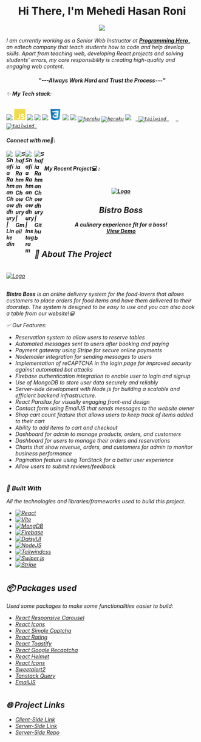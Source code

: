 <h1 align="center">Hi There, I'm Mehedi Hasan Roni</h1>
<p align="center">
  <a><img src="https://readme-typing-svg.herokuapp.com?lines=Computer+Science+and+Engineering+Graduate;Senior+Web+Instructor;Content+Specialist;React+Developer;&center=true&width=500&height=50"></a>
</p>

  <em>
    I am currently working as a Senior Web Instructor at  <a href="https://www.programming-hero.com/"> <b>Programming Hero </b></a>, an edtech company that teach students how to code and help develop skills. Apart from teaching web, developing React projects and solving students' errors, my core responsibility is creating high-quality and engaging web content.

  <br>
  <h4 align="center"><i>"---Always Work Hard and Trust the Process---"</i></h4>
</p>


✨ <b>My Tech stack</b>:

   <br>
<code><a href="https://react.dev/" target="_blank"><img height="30" src="https://cdn.freebiesupply.com/logos/large/2x/react-1-logo-svg-vector.svg"></a></code>
<code><a href="https://www.javascript.com/" target="_blank"><img height="30" src="https://raw.githubusercontent.com/devicons/devicon/master/icons/javascript/javascript-plain.svg"></a></code>
<code><a href="https://nodejs.org/en/" target="_blank"><img height="30" src="https://www.vectorlogo.zone/logos/nodejs/nodejs-icon.svg"></a></code>
<code><a href="https://www.mongodb.com/" target="_blank"><img height="30" src="https://cdn.worldvectorlogo.com/logos/mongodb-icon-1.svg"></a></code>
<code><a href="https://www.w3schools.com/html/" target="_blank"><img height="30" src="https://www.vectorlogo.zone/logos/w3_html5/w3_html5-icon.svg"></a></code>
<code><a href="https://www.w3schools.com/css/" target="_blank"><img height="30" src="https://raw.githubusercontent.com/devicons/devicon/master/icons/css3/css3-original.svg"></a></code>
<code><a href="https://firebase.google.com/" target="_blank"><img height="30" src="https://www.vectorlogo.zone/logos/firebase/firebase-icon.svg"></a></code>
<code><a href="https://git-scm.com/" target="_blank"><img height="30" src="https://www.vectorlogo.zone/logos/git-scm/git-scm-icon.svg"></a></code>
<code><a href="https://id.heroku.com/login" target="_blank"><img src="https://www.vectorlogo.zone/logos/heroku/heroku-icon.svg" alt="heroku"  height="30"></a></code>
<code><a href="https://vercel.com/" target="_blank"><img src="https://www.svgrepo.com/show/327408/logo-vercel.svg" alt="heroku"  height="30"></a></code>
<code><a href="https://nextjs.org/" target="_blank"><img height="30" src="https://upload.wikimedia.org/wikipedia/commons/thumb/1/10/Cib-next-js_%28CoreUI_Icons_v1.0.0%29.svg/120px-Cib-next-js_%28CoreUI_Icons_v1.0.0%29.svg.png"></a></code>
<code> <a href="https://tailwindcss.com/" target="_blank"> <img src="https://www.vectorlogo.zone/logos/tailwindcss/tailwindcss-icon.svg" alt="tailwind" height="30"/> </a> </code>
<code> <a href="https://mui.com/material-ui/" target="_blank"> <img src="https://www.svgrepo.com/show/354048/material-ui.svg" alt="tailwind" height="30"/> </a> </code>
<br>
<h4> Connect with me🤝: <h4>
  </hr>
  <a href="https://www.linkedin.com/in/shafia-rahman-chowdhury-791a86216/">
   <img align="left" alt="Shafia Rahman Chowdhury| Linkedin" width="24px" src="https://www.vectorlogo.zone/logos/linkedin/linkedin-icon.svg" />
  </a>
  <a href="mailto:shafiarahman13@gmail.com">
    <img align="left" alt="Shafia Rahman Chowdhury| Gmail" width="26px" src="https://www.vectorlogo.zone/logos/gmail/gmail-icon.svg" />
  </a>
  <a href="https://instagram.com/shafia_chy?igshid=MzMyNGUyNmU2YQ==">
    <img align="left" alt="Shafia Rahman Chowdhury| Instagram" width="24px" src="https://www.vectorlogo.zone/logos/instagram/instagram-icon.svg" />
  </a>
   <a href="https://www.facebook.com/profile.php?id=100070028615565&mibextid=ZbWKwL">
    <img align="left" alt="Shafia Rahman Chowdhury| Github" width="26px" src="https://www.vectorlogo.zone/logos/facebook/facebook-tile.svg" />
  </a>
  
  <br>
    </hr>

   
  <h4> My Recent Project💻 :<h4>

  <br />
<div align="center">
  <a href="https://b-7-mi-12.web.app/">
    <img src="https://i.ibb.co/gFDJd8V/logo.png" alt="Logo" width="200px" height="200px">
  </a>

  <h2 align="center">Bistro Boss</h2>

  <p align="center">
    A culinary experience fit for a boss!
    <br />
    <a></a>
    <a href="https://bistro-boss-e5090.web.app/">View Demo</a>
    <br />
   
  </p>
</div>

<!-- ABOUT THE PROJECT -->
<h1></h1>

## :stew: About The Project

<br/>
 <a align='center' href="https://b-7-mi-12.web.app/">
    <img align='center' src="https://i.ibb.co/5GS5shr/image.jpg" alt="Logo" width="1000px" height="300">
  </a>

<br/>
<br/>

<b>Bistro Boss</b> is an online delivery system for the food-lovers that allows customers to place orders for food items and have them delivered to their doorstep. The system is designed to be easy to use and you can also book a table from our website!:grinning:

:white_check_mark: Our Features:

- Reservation system to allow users to reserve tables
- Automated messages sent to users after booking and paying
- Payment gateway using Stripe for secure online payments
- Nodemailer integration for sending messages to users
- Implementation of reCAPTCHA in the login page for improved security against automated bot attacks
- Firebase authentication integration to enable user to login and signup
- Use of MongoDB to store user data securely and reliably
- Server-side development with Node.js for building a scalable and efficient backend infrastructure.
- React Parallax for visually engaging front-end design
- Contact form using EmailJS that sends messages to the website owner
- Shop cart count feature that allows users to keep track of items added to their cart
- Ability to add items to cart and checkout
- Dashboard for admin to manage products, orders, and customers
- Dashboard for users to manage their orders and reservations
- Charts that show revenue, orders, and customers for admin to monitor business performance
- Pagination feature using TanStack for a better user experience
- Allow users to submit reviews/feedback

<h1></h1>

### :hammer: Built With

All the technologies and libraries/frameworks used to build this project.

- [![React][React.js]][React-url]
- [![Vite][Vite]][Vite-url]
- [![MongDB][MongoDB]][MongoDB-url]
- [![Firebase][Firebase]][Firebase-url]
- [![DaisyUI][DaisyUI]][DaisyUI-url]
- [![NodeJS][NodeJS]][NodeJS-url]
- [![Tailwindcss][Tailwindcss]][Tailwindcss-url]
- [![Swiper.js][Swiper.js]][Swiperjs-url]
- [![Stripe][Stripe]][Stripe-url]

<h1></h1>

## :package: Packages used

Used some packages to make some functionalities easier to build:

- [React Responsive Carousel](https://www.npmjs.com/package/react-responsive)
- [React Icons](https://react-icons.github.io/react-icons/)
- [React Simple Captcha](https://www.npmjs.com/package/react-simple-captcha)
- [React Rating](https://www.npmjs.com/package/react-rating)
- [React Toastify](https://www.npmjs.com/package/react-toastify)
- [React Google Recaptcha](https://www.npmjs.com/package/react-google-recaptcha)
- [React Helmet](https://www.npmjs.com/package/react-helmet)
- [React Icons](https://react-icons.github.io/react-icons/search)
- [Sweetalert2](https://sweetalert2.github.io/)
- [Tanstack Query](https://tanstack.com/query/latest)
- [EmailJS](https://www.emailjs.com/)

<h1></h1>

## :globe_with_meridians: Project Links

- [Client-Side Link](https://b-7-mi-12.web.app/)
- [Server-Side Link](https://bistro-boss-server.vercel.app/)
- [Server-Side Repo](https://github.com/ShafiaChy/bistro-boss-server-side)

[React.js]: https://img.shields.io/badge/React-20232A?style=for-the-badge&logo=react&logoColor=61DAFB
[React-url]: https://react.dev/
[MongoDB]: https://img.shields.io/badge/MongoDB-4EA94B?style=for-the-badge&logo=mongodb&logoColor=white
[MongoDB-url]: https://www.mongodb.com/
[NodeJS]: https://img.shields.io/badge/Node.js-339933?style=for-the-badge&logo=node.js&logoColor=white
[NodeJs-url]: https://nodejs.org/en
[Firebase]: https://img.shields.io/badge/Firebase-FFCA28?style=for-the-badge&logo=firebase&logoColor=black
[Firebase-url]: https://firebase.google.com/
[DaisyUI]: https://img.shields.io/badge/DaisyUI-FF7F50?style=for-the-badge&logo=daisy&logoColor=white
[DaisyUI-url]: https://daisyui.com/
[Tailwindcss]: https://img.shields.io/badge/Tailwind_CSS-38B2AC?style=for-the-badge&logo=tailwind-css&logoColor=white
[Tailwindcss-url]: https://tailwindcss.com/
[Vite]: https://img.shields.io/badge/Vite-646CFF?style=for-the-badge&logo=vite&logoColor=white
[Vite-url]: https://vitejs.dev/guide/
[Swiper.js]: https://img.shields.io/badge/Swiper-6332f6?style=for-the-badge&logo=swiper&logoColor=white
[Swiperjs-url]: https://swiperjs.com/
[Stripe]: https://img.shields.io/badge/Stripe-6772E5?style=for-the-badge&logo=stripe&logoColor=white
[Stripe-url]: https://stripe.com/
